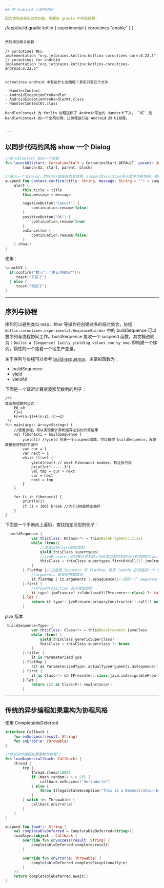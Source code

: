 ```yaml
---
## 在 Android 上使用协程

因为协程还是实验性功能，需要在 gradle 中开启协程：

```
//app/build.gradle
kotlin {
    experimental {
        coroutines "enable"
    }
}
```

然后添加相关依赖：

```
    // coroutines 核心
    implementation "org.jetbrains.kotlinx:kotlinx-coroutines-core:0.22.5"
    // coroutines for android
    implementation "org.jetbrains.kotlinx:kotlinx-coroutines-android:0.22.5"
```

coroutines-android 中有些什么东西呢？其实只有四个文件：

- HandlerContext
- AndroidExceptionPreHandler
- AndroidExceptionPreHandlerKt.class
- HandlerContextKt.class

HandlerContext 为 Kotlin 协程提供了 Android平台的 Hander上下文， `UI` 是 HandlerContext 的一个全局实例，让协程运行在 Android 的 UI线程。


---
```

## 以同步代码的风格 show 一个 Dialog


```kotlin
//在 UIContext 启动一个协程
fun launchUI(start: CoroutineStart = CoroutineStart.DEFAULT, parent: Job? = null, block: suspend CoroutineScope.() -> Unit) =
        launch(UI, start, parent, block)

//展示一个 Dialog，然后可以直接获取其结果，suspendCoroutine用于暂停当前协程，等待新的协程执行结束
suspend fun Context.confirm(title: String, message: String = "") = suspendCoroutine<Boolean> { continuation ->
    alert {
        this.title = title
        this.message = message

        negativeButton("Cancel") {
            continuation.resume(false)
        }
        positiveButton("OK") {
            continuation.resume(true)
        }
        onCancelled {
            continuation.resume(false)
        }
    }.show()
}
```

使用：

```kotlin
launchUI {
  if(confirm("提示", "确认注销吗?")){
     toast("开启了")
  } else {
     toast("取消了")
}
```

---
## 序列与协程

序列可以避免类似 map、filter 等操作符创建过多的临时集合，协程 `kotlin.coroutines.experimental.SequenceBuilder` 中的 buildSequence 可以放序列与协程协同工作。buildSequence 接收一个 suspend 函数，其文档说明为：`Builds a [Sequence] lazily yielding values one by one.`即构建一个序列，惰性的一个接着一个地生产变量。

关于序列与协程可以参考 [build-sequence](https://kotlinlang.org/api/latest/jvm/stdlib/kotlin.coroutines.experimental/build-sequence.html)，主要的函数为：

- buildSequence
- yield
- yieldAll

下面是一个延迟计算斐波那契数列的列子：

```
/**
斐波那契数列公式：
    F0 =0
    F1=1
    Fn=F(n-1)+F(n-2);(n>=2)
 */
fun main(args: Array<String>) {
    //使用协程，可以实现懒计算和缓存之前的计算结果
    val fibonacci = buildSequence {
        yield(1) //yield 也是一个suspend函数，可以暂停 buildSequence，发送数据到序列的下游中
        var cur = 1
        var next = 1
        while (true) {
            yield(next) // next Fibonacci number，转让执行权
            println("------3")
            val tmp = cur + next
            cur = next
            next = tmp
        }
    }

    for (i in fibonacci) {
        println(i)
        if (i > 100) break //大于100就停止循环
    }
}
```

下面是一个不断向上遍历，查找指定泛型的例子：

```kotlin
  buildSequence {
            var thisClass: KClass<*> = this@BaseFragment::class
            while (true){
                //发送当前class的超类型
                yield(thisClass.supertypes)
                //jvmErasure：返回表示在JVM上将此类型擦除到的运行时类的KClass实例
                thisClass = thisClass.supertypes.firstOrNull()?.jvmErasure?: break
            }
        }.flatMap {//这里是 Sequence 的 flatMap，要求 lambda 必须返回一个 Sequence
            //arguments 是类型参数数组
            it.flatMap { it.arguments }.asSequence()//返回一个 Sequence
        }.first {
            //KTypeProjection 表示类型投影
            it.type?.jvmErasure?.isSubclassOf(IPresenter::class) ?: false
        }.let {
            return it.type!!.jvmErasure.primaryConstructor!!.call() as P
        }
```

java 版本

```kotlin
 buildSequence<Type> {
            var thisClass: Class<*> = this@BaseFragment.javaClass
            while (true) {
                yield(thisClass.genericSuperclass)
                thisClass = thisClass.superclass ?: break
            }
        }.filter {
            it is ParameterizedType
        }.flatMap {
            (it as ParameterizedType).actualTypeArguments.asSequence()
        }.first {
            it is Class<*> && IPresenter::class.java.isAssignableFrom(it)
        }.let {
            return (it as Class<P>).newInstance()
        }
```

---
## 传统的异步编程如果重构为协程风格

使用 CompletableDeferred

```kotlin
interface Callback {
    fun onSuccess(result: String)
    fun onError(e: Throwable)
}

/*传统异步编程如果重构为协程*/
fun loadAsync(callback: Callback) {
    thread {
        try {
            Thread.sleep(1000)
            if (Math.random() > 0.5f) {
                callback.onSuccess("HelloWorld")
            } else {
                throw IllegalStateException("This is a Demonstration Error.")
            }
        } catch (e: Throwable) {
            callback.onError(e)
        }
    }
}

suspend fun load(): String {
    val completableDeferred = CompletableDeferred<String>()
    loadAsync(object : Callback {
        override fun onSuccess(result: String) {
            completableDeferred.complete(result)
        }

        override fun onError(e: Throwable) {
            completableDeferred.completeExceptionally(e)
        }
    })
    return completableDeferred.await()
}
```